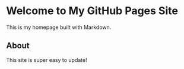# Welcome to My GitHub Pages Site

This is my homepage built with Markdown.

## About

This site is super easy to update!

